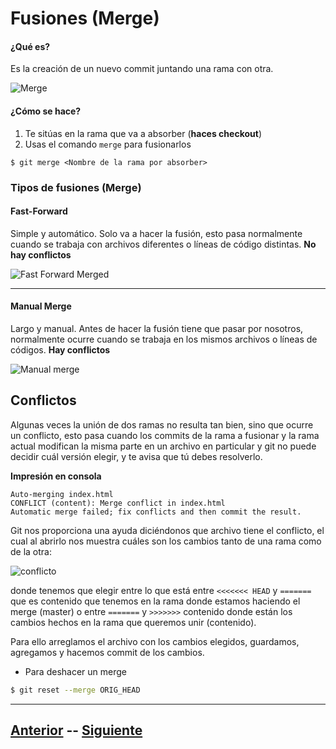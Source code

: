 # Fusiones (Merge)
#### ¿Qué es?
Es la creación de un nuevo commit juntando una rama con otra.

![Merge](Images/merge.png)

#### ¿Cómo se hace?

1. Te sitúas en la rama que va a absorber (**haces checkout**)
2. Usas el comando `merge` para fusionarlos

`$ git merge <Nombre de la rama por absorber>`

### Tipos de fusiones (Merge)

#### **Fast-Forward**

Simple y automático. Solo va a hacer la fusión, esto pasa normalmente cuando se trabaja con archivos diferentes o líneas de código distintas. **No hay conflictos**

![Fast Forward Merged](Images/fastforward.png)

***

#### **Manual Merge**
Largo y manual. Antes de hacer la fusión tiene que pasar por nosotros, normalmente ocurre cuando se trabaja en los mismos archivos o líneas de códigos. **Hay conflictos**

![Manual merge](Images/3way.png)

## Conflictos

Algunas veces la unión de dos ramas no resulta tan bien, sino que ocurre un conflicto, esto pasa cuando los commits de la rama a fusionar y la rama actual modifican la misma parte en un archivo en particular y git no puede decidir cuál versión elegir, y te avisa que tú debes resolverlo.

**Impresión en consola**

```
Auto-merging index.html
CONFLICT (content): Merge conflict in index.html
Automatic merge failed; fix conflicts and then commit the result.
```

Git nos proporciona una ayuda diciéndonos que archivo tiene el conflicto, el cual al abrirlo nos muestra cuáles son los cambios tanto de una rama como de la otra:

![conflicto](Images/conflict.png)

donde tenemos que elegir entre lo que está entre `<<<<<<< HEAD` y `=======` que es contenido que tenemos en la rama donde estamos haciendo el merge (master) o entre `=======` y `>>>>>>>` contenido donde están los cambios hechos en la rama que queremos unir (contenido).

Para ello arreglamos el archivo con los cambios elegidos, guardamos, agregamos y hacemos commit de los cambios.

* Para deshacer un merge

```bash
$ git reset --merge ORIG_HEAD
```

***

## [Anterior](Page5.md) -- [Siguiente](Page7.md)
